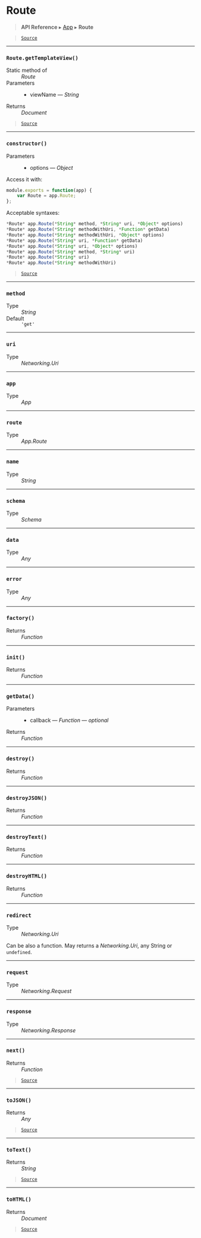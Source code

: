 # Route

> **API Reference** ▸ [App](/api/app.md) ▸ **Route**

<!-- toc -->

> [`Source`](https:/github.com/Neft-io/neft/blob/f9c128ccb37aa79380c961e878cd76ec9e79c99e/src/app/route.litcoffee)


* * * 

### `Route.getTemplateView()`

<dl><dt>Static method of</dt><dd><i>Route</i></dd><dt>Parameters</dt><dd><ul><li>viewName — <i>String</i></li></ul></dd><dt>Returns</dt><dd><i>Document</i></dd></dl>


> [`Source`](https:/github.com/Neft-io/neft/blob/f9c128ccb37aa79380c961e878cd76ec9e79c99e/src/app/route.litcoffee#document-routegettemplateviewstring-viewname)


* * * 

### `constructor()`

<dl><dt>Parameters</dt><dd><ul><li>options — <i>Object</i></li></ul></dd></dl>

Access it with:
```javascript
module.exports = function(app) {
    var Route = app.Route;
};
```

Acceptable syntaxes:
```javascript
*Route* app.Route(*String* method, *String* uri, *Object* options)
*Route* app.Route(*String* methodWithUri, *Function* getData)
*Route* app.Route(*String* methodWithUri, *Object* options)
*Route* app.Route(*String* uri, *Function* getData)
*Route* app.Route(*String* uri, *Object* options)
*Route* app.Route(*String* method, *String* uri)
*Route* app.Route(*String* uri)
*Route* app.Route(*String* methodWithUri)
```


> [`Source`](https:/github.com/Neft-io/neft/blob/f9c128ccb37aa79380c961e878cd76ec9e79c99e/src/app/route.litcoffee#routeconstructorobject-options)


* * * 

### `method`

<dl><dt>Type</dt><dd><i>String</i></dd><dt>Default</dt><dd><code>&#39;get&#39;</code></dd></dl>


* * * 

### `uri`

<dl><dt>Type</dt><dd><i>Networking.Uri</i></dd></dl>


* * * 

### `app`

<dl><dt>Type</dt><dd><i>App</i></dd></dl>


* * * 

### `route`

<dl><dt>Type</dt><dd><i>App.Route</i></dd></dl>


* * * 

### `name`

<dl><dt>Type</dt><dd><i>String</i></dd></dl>


* * * 

### `schema`

<dl><dt>Type</dt><dd><i>Schema</i></dd></dl>


* * * 

### `data`

<dl><dt>Type</dt><dd><i>Any</i></dd></dl>


* * * 

### `error`

<dl><dt>Type</dt><dd><i>Any</i></dd></dl>


* * * 

### `factory()`

<dl><dt>Returns</dt><dd><i>Function</i></dd></dl>


* * * 

### `init()`

<dl><dt>Returns</dt><dd><i>Function</i></dd></dl>


* * * 

### `getData()`

<dl><dt>Parameters</dt><dd><ul><li>callback — <i>Function</i> — <i>optional</i></li></ul></dd><dt>Returns</dt><dd><i>Function</i></dd></dl>


* * * 

### `destroy()`

<dl><dt>Returns</dt><dd><i>Function</i></dd></dl>


* * * 

### `destroyJSON()`

<dl><dt>Returns</dt><dd><i>Function</i></dd></dl>


* * * 

### `destroyText()`

<dl><dt>Returns</dt><dd><i>Function</i></dd></dl>


* * * 

### `destroyHTML()`

<dl><dt>Returns</dt><dd><i>Function</i></dd></dl>


* * * 

### `redirect`

<dl><dt>Type</dt><dd><i>Networking.Uri</i></dd></dl>

Can be also a function. May returns a *Networking.Uri*, any String or `undefined`.


* * * 

### `request`

<dl><dt>Type</dt><dd><i>Networking.Request</i></dd></dl>


* * * 

### `response`

<dl><dt>Type</dt><dd><i>Networking.Response</i></dd></dl>


* * * 

### `next()`

<dl><dt>Returns</dt><dd><i>Function</i></dd></dl>


> [`Source`](https:/github.com/Neft-io/neft/blob/f9c128ccb37aa79380c961e878cd76ec9e79c99e/src/app/route.litcoffee#function-routenext)


* * * 

### `toJSON()`

<dl><dt>Returns</dt><dd><i>Any</i></dd></dl>


> [`Source`](https:/github.com/Neft-io/neft/blob/f9c128ccb37aa79380c961e878cd76ec9e79c99e/src/app/route.litcoffee#any-routetojson)


* * * 

### `toText()`

<dl><dt>Returns</dt><dd><i>String</i></dd></dl>


> [`Source`](https:/github.com/Neft-io/neft/blob/f9c128ccb37aa79380c961e878cd76ec9e79c99e/src/app/route.litcoffee#string-routetotext)


* * * 

### `toHTML()`

<dl><dt>Returns</dt><dd><i>Document</i></dd></dl>


> [`Source`](https:/github.com/Neft-io/neft/blob/f9c128ccb37aa79380c961e878cd76ec9e79c99e/src/app/route.litcoffee#document-routetohtml)

